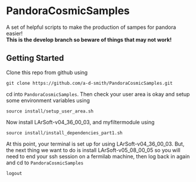 PandoraCosmicSamples
====================
A set of helpful scripts to make the production of sampes for pandora easier!  
**This is the develop branch so beware of things that may not work!**



Getting Started
---------------
Clone this repo from github using
```
git clone https://github.com/a-d-smith/PandoraCosmicSamples.git
```

cd into `PandoraCosmicSamples`. Then check your user area is okay and setup some environment variables using
```
source install/setup_user_area.sh
```

Now install LArSoft-v04_36_00_03, and myfiltermodule using
```
source install/install_dependencies_part1.sh
```

At this point, your terminal is set up for using LArSoft-v04_36_00_03. 
But, the next thing we want to do is install LArSoft-v05_08_00_05 so you will need to end your ssh session on a fermilab machine, 
then log back in again and cd to `PandoraCosmicSamples`
```
logout
```


